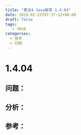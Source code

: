 ```yaml
---
title: "算法4 Java解答 1.4.04"
date: 2019-02-22T07:37:12+08:00
draft: false
tags:
   - JAVA
categories:
  - 技术
  - 归档
---
```



# 1.4.04

## 问题：


## 分析：


## 参考：


